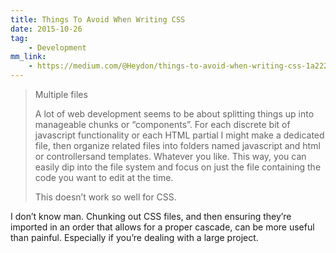 ```yaml
---
title: Things To Avoid When Writing CSS
date: 2015-10-26
tag:
    - Development
mm_link:
    - https://medium.com/@Heydon/things-to-avoid-when-writing-css-1a222c43c28f#.sk52gph80
---
```

> Multiple files
> 
> A lot of web development seems to be about splitting things up into manageable chunks or “components”. For each discrete bit of javascript functionality or each HTML partial I might make a dedicated file, then organize related files into folders named javascript and html or controllersand templates. Whatever you like. This way, you can easily dip into the file system and focus on just the file containing the code you want to edit at the time.
> 
> This doesn’t work so well for CSS.

I don’t know man. Chunking out CSS files, and then ensuring they’re imported in an order that allows for a proper cascade, can be more useful than painful. Especially if you’re dealing with a large project.